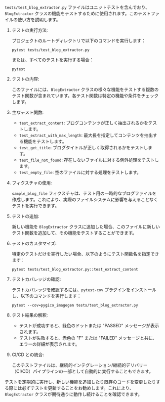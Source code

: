 `tests/test_blog_extractor.py` ファイルはユニットテストを含んでおり、`BlogExtractor` クラスの機能をテストするために使用されます。このテストファイルの使い方を説明します。

1. テストの実行方法:

   プロジェクトのルートディレクトリで以下のコマンドを実行します：

   ```
   pytest tests/test_blog_extractor.py
   ```

   または、すべてのテストを実行する場合：

   ```
   pytest
   ```

2. テストの内容:

   このファイルには、`BlogExtractor` クラスの様々な機能をテストする複数のテスト関数が含まれています。各テスト関数は特定の機能や条件をチェックします。

3. 主なテスト関数:

   - `test_extract_content`: ブログコンテンツが正しく抽出されるかをテストします。
   - `test_extract_with_max_length`: 最大長を指定してコンテンツを抽出する機能をテストします。
   - `test_get_title`: ブログタイトルが正しく取得されるかをテストします。
   - `test_file_not_found`: 存在しないファイルに対する例外処理をテストします。
   - `test_empty_file`: 空のファイルに対する処理をテストします。

4. フィクスチャの使用:

   `sample_blog_file` フィクスチャは、テスト用の一時的なブログファイルを作成します。これにより、実際のファイルシステムに影響を与えることなくテストを実行できます。

5. テストの追加:

   新しい機能を `BlogExtractor` クラスに追加した場合、このファイルに新しいテスト関数を追加して、その機能をテストすることができます。

6. テストのカスタマイズ:

   特定のテストだけを実行したい場合、以下のようにテスト関数名を指定できます：

   ```
   pytest tests/test_blog_extractor.py::test_extract_content
   ```

7. テストカバレッジの確認:

   テストカバレッジを確認するには、`pytest-cov` プラグインをインストールし、以下のコマンドを実行します：

   ```
   pytest --cov=pygico_imagegen tests/test_blog_extractor.py
   ```

8. テスト結果の解釈:

   - テストが成功すると、緑色のドットまたは "PASSED" メッセージが表示されます。
   - テストが失敗すると、赤色の "F" または "FAILED" メッセージと共に、エラーの詳細が表示されます。

9. CI/CD との統合:

   このテストファイルは、継続的インテグレーション/継続的デリバリー（CI/CD）パイプラインの一部として自動的に実行することもできます。

テストを定期的に実行し、新しい機能を追加したり既存のコードを変更したりする際には必ずテストを更新することをお勧めします。これにより、`BlogExtractor` クラスが期待通りに動作し続けることを確認できます。
